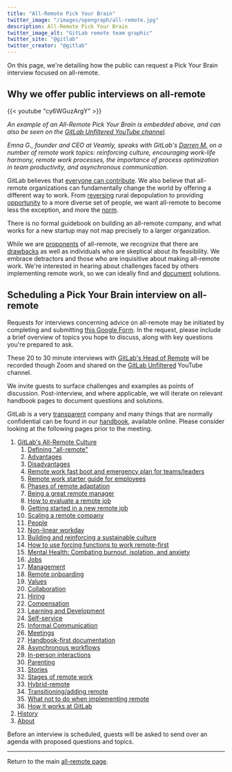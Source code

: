 ```yaml
---
title: "All-Remote Pick Your Brain"
twitter_image: "/images/opengraph/all-remote.jpg"
description: All-Remote Pick Your Brain
twitter_image_alt: "GitLab remote team graphic"
twitter_site: "@gitlab"
twitter_creator: "@gitlab"
---
```


On this page, we're detailing how the public can request a Pick Your Brain interview focused on all-remote.

## Why we offer public interviews on all-remote

{{< youtube "cy6WGuzArgY" >}}

*An example of an All-Remote Pick Your Brain is embedded above, and can also be seen on the [GitLab Unfiltered YouTube channel](https://www.youtube.com/channel/UCMtZ0sc1HHNtGGWZFDRTh5A).*

*Emna G., founder and CEO at Veamly, speaks with GitLab's [Darren M.](https://twitter.com/darrenmurph) on a number of remote work topics: reinforcing culture, encouraging work-life harmony, remote work processes, the importance of process optimization in team productivity, and asynchronous communication.*

GitLab believes that [everyone can contribute](/handbook/company/mission/#mission). We also believe that all-remote organizations can fundamentally change the world by offering a different way to work. From [reversing](remote-benefits/) rural depopulation to providing [opportunity](people/) to a more diverse set of people, we want all-remote to become less the exception, and more the [norm](jobs/).

There is no formal guidebook on building an all-remote company, and what works for a new startup may not map precisely to a larger organization.

While we are [proponents](remote-benefits/) of all-remote, we recognize that there are [drawbacks](drawbacks/) as well as individuals who are skeptical about its feasibility. We embrace detractors and those who are inquisitive about making all-remote work. We're interested in hearing about challenges faced by others implementing remote work, so we can ideally find and [document](handbook-first/) solutions.

## Scheduling a Pick Your Brain interview on all-remote

Requests for interviews concerning advice on all-remote may be initiated by completing and submitting [this Google Form](https://docs.google.com/forms/d/1TNdIIDYRJJGzTlbEN2kI_ok6XV9ieHqk2CtnGla4clw/edit). In the request, please include a brief overview of topics you hope to discuss, along with key questions you're prepared to ask.

These 20 to 30 minute interviews with [GitLab's Head of Remote](https://gitlab.com/dmurph) will be recorded though Zoom and shared on the [GitLab Unfiltered](https://www.youtube.com/channel/UCMtZ0sc1HHNtGGWZFDRTh5A) YouTube channel.

We invite guests to surface challenges and examples as points of discussion. Post-interview, and where applicable, we will iterate on relevant handbook pages to document questions and solutions.

GitLab is a very [transparent](/handbook/values/#transparency) company and many things that are normally confidential can be found in our [handbook](/handbook), available online. Please consider looking at the following pages prior to the meeting.

1. [GitLab's All-Remote Culture](_index.md)
    1. [Defining "all-remote"](terminology/)
    1. [Advantages](remote-benefits/)
    1. [Disadvantages](drawbacks/)
    1. [Remote work fast boot and emergency plan for teams/leaders](remote-work-emergency-plan/)
    1. [Remote work starter guide for employees](remote-work-starter-guide/)
    1. [Phases of remote adaptation](phases-of-remote-adaptation/)
    1. [Being a great remote manager](being-a-great-remote-manager/)
    1. [How to evaluate a remote job](evaluate/)
    1. [Getting started in a new remote job](getting-started/)
    1. [Scaling a remote company](scaling/)
    1. [People](people/)
    1. [Non-linear workday](non-linear-workday/)
    1. [Building and reinforcing a sustainable culture](building-culture/)
    1. [How to use forcing functions to work remote-first](how-to-work-remote-first/)
    1. [Mental Health: Combating burnout, isolation, and anxiety](mental-health/)
    1. [Jobs](jobs/)
    1. [Management](management/)
    1. [Remote onboarding](onboarding/)
    1. [Values](remote-values/)
    1. [Collaboration](collaboration-and-whiteboarding/)
    1. [Hiring](hiring/)
    1. [Compensation](remote-compensation/)
    1. [Learning and Development](learning-and-development/)
    1. [Self-service](self-service/)
    1. [Informal Communication](informal-communication/)
    1. [Meetings](meetings/)
    1. [Handbook-first documentation](handbook-first/)
    1. [Asynchronous workflows](asynchronous/)
    1. [In-person interactions](in-person/)
    1. [Parenting](parenting/)
    1. [Stories](stories/)
    1. [Stages of remote work](stages/)
    1. [Hybrid-remote](hybrid-remote/)
    1. [Transitioning/adding remote](transition/)
    1. [What not to do when implementing remote](what-not-to-do/)
    1. [How it works at GitLab](tips/)
1. [History](/handbook/company/history/)
1. [About](https://about.gitlab.com/company/)

Before an interview is scheduled, guests will be asked to send over an agenda with proposed questions and topics.

---
Return to the main [all-remote page](_index.md).
